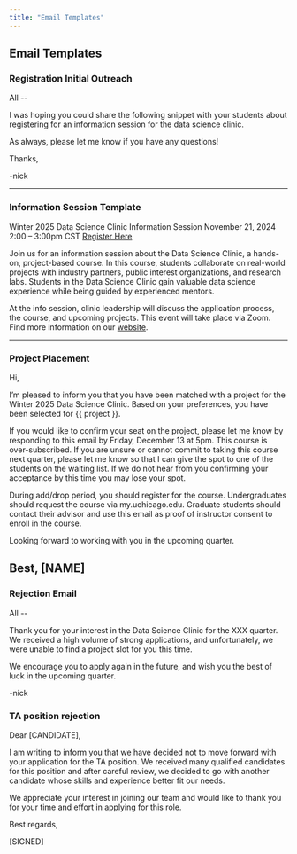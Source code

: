 ```yaml
---
title: "Email Templates"
---
```


## Email Templates

### Registration Initial Outreach

All --

I was hoping you could share the following snippet with your students about registering for an information session for the data science clinic.

As always, please let me know if you have any questions!

Thanks,

-nick

----

### Information Session Template
Winter 2025 Data Science Clinic Information Session
November 21, 2024
2:00 – 3:00pm CST
[Register Here]()

Join us for an information session about the Data Science Clinic, a hands-on, project-based course. In this course, students collaborate on real-world projects with industry partners, public interest organizations, and research labs. Students in the Data Science Clinic gain valuable data science experience while being guided by experienced mentors.

At the info session, clinic leadership will discuss the application process, the course, and upcoming projects. This event will take place via Zoom. Find more information on our [website](https://dsi-clinic.github.io/the-clinic/).

--- 

### Project Placement

Hi,
 
I’m pleased to inform you that you have been matched with a project for the Winter 2025 Data Science Clinic. Based on your preferences, you have been selected for {{ project }}.

If you would like to confirm your seat on the project, please let me know by responding to this email by Friday, December 13 at 5pm. This course is over-subscribed. If you are unsure or cannot commit to taking this course next quarter, please let me know so that I can give the spot to one of the students on the waiting list. If we do not hear from you confirming your acceptance by this time you may lose your spot.

During add/drop period, you should register for the course. Undergraduates should request the course via my.uchicago.edu. Graduate students should contact their advisor and use this email as proof of instructor consent to enroll in the course.

Looking forward to working with you in the upcoming quarter.

Best,
[NAME]
---

### Rejection Email

All --

Thank you for your interest in the Data Science Clinic for the XXX quarter. We received a high volume of strong applications, and unfortunately, we were unable to find a project slot for you this time.

We encourage you to apply again in the future, and wish you the best of luck in the upcoming quarter.

-nick


###  TA position rejection
Dear [CANDIDATE],
 
I am writing to inform you that we have decided not to move forward with your application for the TA position. We received many qualified candidates for this position and after careful review, we decided to go with another candidate whose skills and experience better fit our needs.
 
We appreciate your interest in joining our team and would like to thank you for your time and effort in applying for this role.
 
Best regards,
 
[SIGNED]

